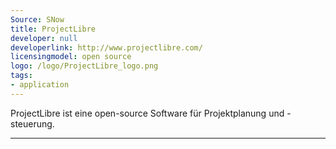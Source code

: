 ```yaml
---
Source: SNow
title: ProjectLibre
developer: null
developerlink: http://www.projectlibre.com/
licensingmodel: open source
logo: /logo/ProjectLibre_logo.png
tags:
- application
---
```

ProjectLibre ist eine open-source Software für Projektplanung und -steuerung.

---
